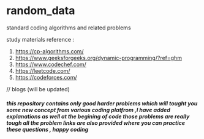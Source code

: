 # random_data
standard coding algorithms and related problems


study materials reference :
1) https://cp-algorithms.com/
2) https://www.geeksforgeeks.org/dynamic-programming/?ref=ghm
3) https://www.codechef.com/
4) https://leetcode.com/
5) https://codeforces.com/

// blogs (will be updated)

##### this repository contains only good harder problems which will tought you some new concept from various coding platfrom ,I have added explanations as well at the begining of code those problems are really tough all the problem links are also provided where you can practice these questions , happy coding

